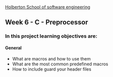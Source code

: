 [Holberton School of software engineering](https://www.holbertonschool.com)

## Week 6 - C - Preprocessor

### In this project learning objectives are:

#### General

- What are macros and how to use them
- What are the most common predefined macros
- How to include guard your header files